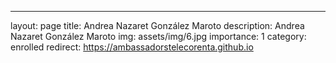 ---
layout: page
title: Andrea Nazaret González Maroto 
description: Andrea Nazaret González Maroto 
img: assets/img/6.jpg
importance: 1
category: enrolled
redirect: https://ambassadorstelecorenta.github.io

